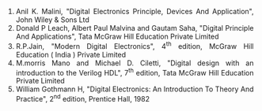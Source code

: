 <div style="text-align:justify">

1. Anil K. Malini, "Digital Electronics Principle, Devices And Application", John Wiley & Sons Ltd
2. Donald P Leach, Albert Paul Malvina and Gautam Saha, "Digital Principle And Applications", Tata McGraw Hill Education Private Limited
3. R.P.Jain, "Modern Digital Electronics", 4<sup>th</sup> edition, McGraw Hill Education ( India ) Private Limited
4. M.morris Mano and Michael D. Ciletti, "Digital design with an introduction to the Verilog HDL", 7<sup>th</sup> edition, Tata McGraw Hill Education Private Limited
5. William Gothmann H, "Digital Electronics: An Introduction To Theory And Practice", 2<sup>nd</sup> edition, Prentice Hall, 1982

</div>